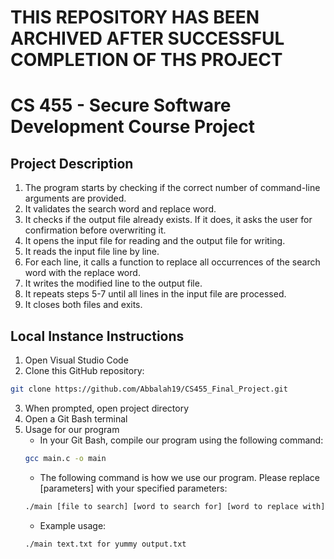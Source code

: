 # THIS REPOSITORY HAS BEEN ARCHIVED AFTER SUCCESSFUL COMPLETION OF THS PROJECT

# CS 455 - Secure Software Development Course Project

## Project Description
1) The program starts by checking if the correct number of command-line arguments are provided.
2) It validates the search word and replace word.
3) It checks if the output file already exists. If it does, it asks the user for confirmation before overwriting it.
4) It opens the input file for reading and the output file for writing.
5) It reads the input file line by line.
6) For each line, it calls a function to replace all occurrences of the search word with the replace word.
7) It writes the modified line to the output file.
8) It repeats steps 5-7 until all lines in the input file are processed.
9) It closes both files and exits.

## Local Instance Instructions

1) Open Visual Studio Code
2) Clone this GitHub repository: 
```bash
git clone https://github.com/Abbalah19/CS455_Final_Project.git
```
3) When prompted, open project directory
4) Open a Git Bash terminal
5) Usage for our program
    - In your Git Bash, compile our program using the following command:
    ```bash
    gcc main.c -o main
    ```
    - The following command is how we use our program. Please replace [parameters] with your specified parameters:
    ```bash
    ./main [file to search] [word to search for] [word to replace with] [output file]
    ```
    - Example usage:
    ```bash
    ./main text.txt for yummy output.txt
    ```
